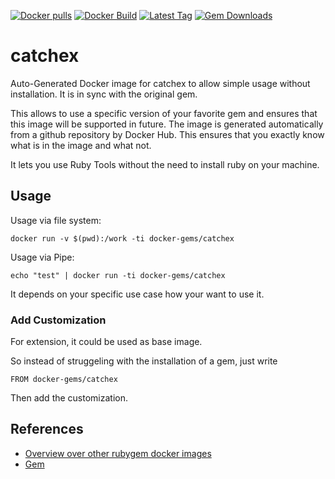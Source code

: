 [![Docker pulls](https://img.shields.io/docker/pulls/rubygem/catchex.svg)](https://hub.docker.com/r/rubygem/catchex/)
[![Docker Build](https://img.shields.io/docker/automated/rubygem/catchex.svg)](https://hub.docker.com/r/rubygem/catchex/)
[![Latest Tag](https://img.shields.io/github/tag/docker-rubygem/catchex.svg)](https://hub.docker.com/r/rubygem/catchex/)
[![Gem Downloads](https://img.shields.io/gem/dt/catchex.svg)](https://rubygems.org/gems/catchex/)
# catchex

Auto-Generated Docker image for catchex to allow simple usage without installation.
It is in sync with the original gem.

This allows to use a specific version of your favorite gem and ensures that this image will be supported in future.
The image is generated automatically from a github repository by Docker Hub.
This ensures that you exactly know what is in the image and what not.

It lets you use Ruby Tools without the need to install ruby on your machine.

## Usage

Usage via file system:

`docker run -v $(pwd):/work -ti docker-gems/catchex`

Usage via Pipe:

`echo "test" | docker run -ti docker-gems/catchex`

It depends on your specific use case how your want to use it.

### Add Customization

For extension, it could be used as base image.

So instead of struggeling with the installation of a gem, just write

`FROM docker-gems/catchex`

Then add the customization.

## References

 - [Overview over other rubygem docker images](https://github.com/thinkbot/docker-rubygem)
 - [Gem](https://rubygems.org/gems/catchex/)
